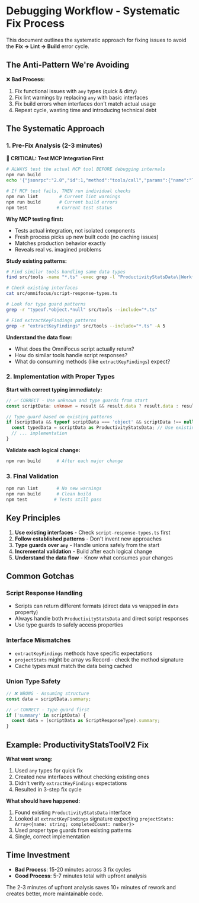 # Debugging Workflow - Systematic Fix Process

This document outlines the systematic approach for fixing issues to avoid the **Fix → Lint → Build** error cycle.

## The Anti-Pattern We're Avoiding

❌ **Bad Process:**
1. Fix functional issues with `any` types (quick & dirty)
2. Fix lint warnings by replacing `any` with basic interfaces
3. Fix build errors when interfaces don't match actual usage
4. Repeat cycle, wasting time and introducing technical debt

## The Systematic Approach

### 1. Pre-Fix Analysis (2-3 minutes)

**🚨 CRITICAL: Test MCP Integration First**
```bash
# ALWAYS test the actual MCP tool BEFORE debugging internals
npm run build
echo '{"jsonrpc":"2.0","id":1,"method":"tools/call","params":{"name":"TOOL_NAME","arguments":{...}}}' | node dist/index.js

# If MCP test fails, THEN run individual checks
npm run lint        # Current lint warnings
npm run build       # Current build errors
npm test           # Current test status
```

**Why MCP testing first:**
- Tests actual integration, not isolated components
- Fresh process picks up new built code (no caching issues)
- Matches production behavior exactly
- Reveals real vs. imagined problems

**Study existing patterns:**
```bash
# Find similar tools handling same data types
find src/tools -name "*.ts" -exec grep -l "ProductivityStatsData\|WorkflowAnalysisData" {} \;

# Check existing interfaces
cat src/omnifocus/script-response-types.ts

# Look for type guard patterns
grep -r "typeof.*object.*null" src/tools --include="*.ts"

# Find extractKeyFindings patterns
grep -r "extractKeyFindings" src/tools --include="*.ts" -A 5
```

**Understand the data flow:**
- What does the OmniFocus script actually return?
- How do similar tools handle script responses?
- What do consuming methods (like `extractKeyFindings`) expect?

### 2. Implementation with Proper Types

**Start with correct typing immediately:**

```typescript
// ✅ CORRECT - Use unknown and type guards from start
const scriptData: unknown = result && result.data ? result.data : result;

// Type guard based on existing patterns
if (scriptData && typeof scriptData === 'object' && scriptData !== null && 'summary' in scriptData) {
  const typedData = scriptData as ProductivityStatsData; // Use existing interface
  // ... implementation
}
```

**Validate each logical change:**
```bash
npm run build      # After each major change
```

### 3. Final Validation

```bash
npm run lint       # No new warnings
npm run build      # Clean build
npm test          # Tests still pass
```

## Key Principles

1. **Use existing interfaces** - Check `script-response-types.ts` first
2. **Follow established patterns** - Don't invent new approaches
3. **Type guards over `any`** - Handle unions safely from the start
4. **Incremental validation** - Build after each logical change
5. **Understand the data flow** - Know what consumes your changes

## Common Gotchas

### Script Response Handling
- Scripts can return different formats (direct data vs wrapped in `data` property)
- Always handle both `ProductivityStatsData` and direct script responses
- Use type guards to safely access properties

### Interface Mismatches
- `extractKeyFindings` methods have specific expectations
- `projectStats` might be array vs Record - check the method signature
- Cache types must match the data being cached

### Union Type Safety
```typescript
// ❌ WRONG - Assuming structure
const data = scriptData.summary;

// ✅ CORRECT - Type guard first
if ('summary' in scriptData) {
  const data = (scriptData as ScriptResponseType).summary;
}
```

## Example: ProductivityStatsToolV2 Fix

**What went wrong:**
1. Used `any` types for quick fix
2. Created new interfaces without checking existing ones
3. Didn't verify `extractKeyFindings` expectations
4. Resulted in 3-step fix cycle

**What should have happened:**
1. Found existing `ProductivityStatsData` interface
2. Looked at `extractKeyFindings` signature expecting `projectStats: Array<{name: string; completedCount: number}>`
3. Used proper type guards from existing patterns
4. Single, correct implementation

## Time Investment

- **Bad Process**: 15-20 minutes across 3 fix cycles
- **Good Process**: 5-7 minutes total with upfront analysis

The 2-3 minutes of upfront analysis saves 10+ minutes of rework and creates better, more maintainable code.